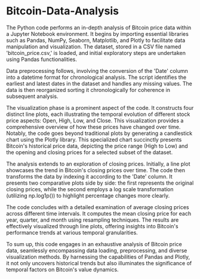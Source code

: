 # Bitcoin-Data-Analysis

The Python code performs an in-depth analysis of Bitcoin price data within a Jupyter Notebook environment. It begins by importing essential libraries such as Pandas, NumPy, Seaborn, Matplotlib, and Plotly to facilitate data manipulation and visualization. The dataset, stored in a CSV file named 'bitcoin_price.csv,' is loaded, and initial exploratory steps are undertaken using Pandas functionalities.

Data preprocessing follows, involving the conversion of the 'Date' column into a datetime format for chronological analysis. The script identifies the earliest and latest dates in the dataset and handles any missing values. The data is then reorganized sorting it chronologically for coherence in subsequent analysis.

The visualization phase is a prominent aspect of the code. It constructs four distinct line plots, each illustrating the temporal evolution of different stock price aspects: Open, High, Low, and Close. This visualization provides a comprehensive overview of how these prices have changed over time. Notably, the code goes beyond traditional plots by generating a candlestick chart using the Plotly library. This specialized chart succinctly presents Bitcoin's historical price data, depicting the price range (High to Low) and the opening and closing prices for a selected subset of the dataset.

The analysis extends to an exploration of closing prices. Initially, a line plot showcases the trend in Bitcoin's closing prices over time. The code then transforms the data by indexing it according to the 'Date' column. It presents two comparative plots side by side: the first represents the original closing prices, while the second employs a log scale transformation (utilizing np.log1p()) to highlight percentage changes more clearly.

The code concludes with a detailed examination of average closing prices across different time intervals. It computes the mean closing price for each year, quarter, and month using resampling techniques. The results are effectively visualized through line plots, offering insights into Bitcoin's performance trends at various temporal granularities.

To sum up, this code engages in an exhaustive analysis of Bitcoin price data, seamlessly encompassing data loading, preprocessing, and diverse visualization methods. By harnessing the capabilities of Pandas and Plotly, it not only uncovers historical trends but also illuminates the significance of temporal factors on Bitcoin's value dynamics.

